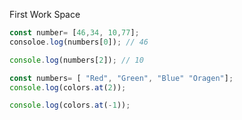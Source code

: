 First Work Space
```js
const number= [46,34, 10,77];
consoloe.log(numbers[0]); // 46
```
```js
console.log(numbers[2]); // 10
```

```js
const numbers= [ "Red", "Green", "Blue" "Oragen"];
console.log(colors.at(2));

console.log(colors.at(-1));
```